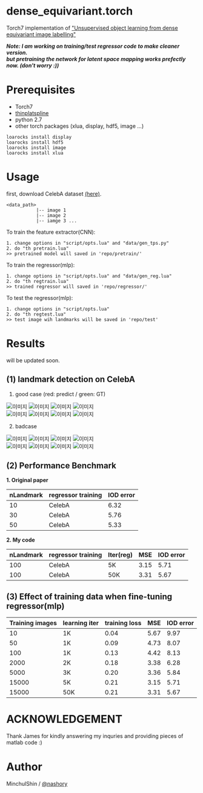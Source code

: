 # dense\_equivariant.torch
Torch7 implementation of ["Unsupervised object learning from dense equivariant image labelling"](https://arxiv.org/abs/1706.02932)

___Note: I am working on training/test regressor code to make cleaner version.___  
___but pretraining the network for latent space mapping works prefectly now. (don't worry :))___


# Prerequisites
+ Torch7
+ [thinplatspline](https://github.com/olt/thinplatespline)
+ python 2.7
+ other torch packages (xlua, display, hdf5, image ...)

~~~
loarocks install display
loarocks install hdf5
loarocks install image
loarocks install xlua
~~~



# Usage
first, download CelebA dataset [(here)](https://drive.google.com/drive/folders/0B7EVK8r0v71pWEZsZE9oNnFzTm8).
~~~
<data_path>
           |-- image 1
           |-- image 2
           |-- iamge 3 ...
~~~

To train the feature extractor(CNN):
~~~
1. change options in "script/opts.lua" and "data/gen_tps.py"
2. do "th pretrain.lua"
>> pretrained model will saved in 'repo/pretrain/'
~~~

To train the regressor(mlp):
~~~
1. change options in "script/opts.lua" and "data/gen_reg.lua"
2. do "th regtrain.lua"
>> trained regressor will saved in 'repo/regressor/'
~~~

To test the regressor(mlp):
~~~
1. change options in "script/opts.lua"
2. do "th regtest.lua"
>> test image wih landmarks will be saved in 'repo/test'
~~~


# Results
will be updated soon.

## (1) landmark detection on CelebA

1. good case (red: predict / green: GT)

![이미지](https://puu.sh/x9DXw/b8a08644a8.png)
![이미지](https://puu.sh/x9DXJ/87499c145c.png)
![이미지](https://puu.sh/x9DXR/7e827d0363.png)
![이미지](https://puu.sh/x9DY2/a9db6c35fe.png)    
![이미지](https://puu.sh/x9DY6/860f44f4e7.png)
![이미지](https://puu.sh/x9DYe/f6d734eef3.png)
![이미지](https://puu.sh/x9DYl/ecae735bde.png)
![이미지](https://puu.sh/x9DYs/16f7b374c6.png)

2. badcase

![이미지](https://puu.sh/x9E9P/70052b1074.png)
![이미지](https://puu.sh/x9E9L/b79143d3ee.png)
![이미지](https://puu.sh/x9E9B/e97da93f86.png)
![이미지](https://puu.sh/x9E9t/02cb77ea76.png)    
![이미지](https://puu.sh/x9E9o/7cc9298d1c.png)
![이미지](https://puu.sh/x9E9i/aa01b2db50.png)
![이미지](https://puu.sh/x9E9a/eb7b5d3f29.png)
![이미지](https://puu.sh/x9E91/d765dec3a1.png)

## (2) Performance Benchmark

__1. Original paper__

|  nLandmark |  regressor training  | IOD error|
| ---- | --- |---|
|10|CelebA|6.32|
|30|CelebA|5.76|
|50|CelebA|5.33|

__2. My code__

|  nLandmark |  regressor training |Iter(reg) | MSE  | IOD error|
| ---- | --- |---|---|---|
|100|CelebA|5K|      3.15|5.71|
|100|CelebA|50K|      3.31|5.67|

## (3) Effect of training data when fine-tuning regressor(mlp)

|Training images| learning iter | training loss | MSE | IOD error|
|---|---|---|---|---|
| 10 | 1K | 0.04 |5.67  | 9.97  |
| 50 | 1K | 0.09 |4.73  | 8.07  |
| 100 | 1K | 0.13 |4.42  | 8.13  |
| 2000 | 2K | 0.18 |3.38  | 6.28  |
| 5000 | 3K | 0.20 |3.36  | 5.84  |
| 15000 | 5K | 0.21 |3.15  | 5.71  |
| 15000 | 50K | 0.21 |3.31  | 5.67  |

# ACKNOWLEDGEMENT
Thank James for kindly answering my inquries and providing pieces of matlab code :)


# Author
MinchulShin / [@nashory](https://github.com/nashory)


